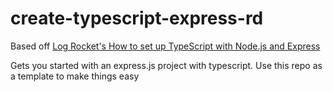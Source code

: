 # create-typescript-express-rd

Based off [Log Rocket's How to set up TypeScript with Node.js and Express](https://blog.logrocket.com/how-to-set-up-node-typescript-express)

Gets you started with an express.js project with typescript. Use this repo as a template to make things easy
